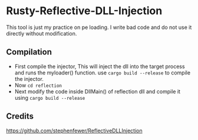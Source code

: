 # Rusty-Reflective-DLL-Injection

This tool is just my practice on pe loading. I write bad code and do not use it directly without modification.

## Compilation
- First compile the injector, This will inject the dll into the target process and runs the myloader() function. use `cargo build --release` to compile the injector.
- Now `cd reflection`
- Next modify the code inside DllMain() of reflection dll and compile it using `cargo build --release`

## Credits 

https://github.com/stephenfewer/ReflectiveDLLInjection

